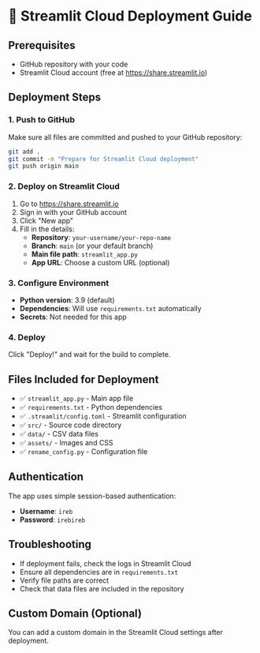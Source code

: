 # 🚀 Streamlit Cloud Deployment Guide

## Prerequisites
- GitHub repository with your code
- Streamlit Cloud account (free at https://share.streamlit.io)

## Deployment Steps

### 1. Push to GitHub
Make sure all files are committed and pushed to your GitHub repository:
```bash
git add .
git commit -m "Prepare for Streamlit Cloud deployment"
git push origin main
```

### 2. Deploy on Streamlit Cloud
1. Go to https://share.streamlit.io
2. Sign in with your GitHub account
3. Click "New app"
4. Fill in the details:
   - **Repository**: `your-username/your-repo-name`
   - **Branch**: `main` (or your default branch)
   - **Main file path**: `streamlit_app.py`
   - **App URL**: Choose a custom URL (optional)

### 3. Configure Environment
- **Python version**: 3.9 (default)
- **Dependencies**: Will use `requirements.txt` automatically
- **Secrets**: Not needed for this app

### 4. Deploy
Click "Deploy!" and wait for the build to complete.

## Files Included for Deployment
- ✅ `streamlit_app.py` - Main app file
- ✅ `requirements.txt` - Python dependencies
- ✅ `.streamlit/config.toml` - Streamlit configuration
- ✅ `src/` - Source code directory
- ✅ `data/` - CSV data files
- ✅ `assets/` - Images and CSS
- ✅ `rename_config.py` - Configuration file

## Authentication
The app uses simple session-based authentication:
- **Username**: `ireb`
- **Password**: `irebireb`

## Troubleshooting
- If deployment fails, check the logs in Streamlit Cloud
- Ensure all dependencies are in `requirements.txt`
- Verify file paths are correct
- Check that data files are included in the repository

## Custom Domain (Optional)
You can add a custom domain in the Streamlit Cloud settings after deployment.
